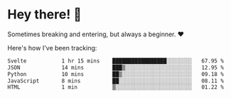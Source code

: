 # Hey there! 👋
Sometimes breaking and entering, but always a beginner. ❤️

Here's how I've been tracking:
<!--START_SECTION:waka-->

```txt
Svelte           1 hr 15 mins    █████████████████░░░░░░░░   67.95 %
JSON             14 mins         ███▒░░░░░░░░░░░░░░░░░░░░░   12.95 %
Python           10 mins         ██▒░░░░░░░░░░░░░░░░░░░░░░   09.18 %
JavaScript       8 mins          ██░░░░░░░░░░░░░░░░░░░░░░░   08.11 %
HTML             1 min           ▒░░░░░░░░░░░░░░░░░░░░░░░░   01.22 %
```

<!--END_SECTION:waka-->
